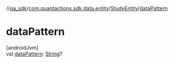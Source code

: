 //[qa_sdk](../../../index.md)/[com.quantactions.sdk.data.entity](../index.md)/[StudyEntity](index.md)/[dataPattern](data-pattern.md)

# dataPattern

[androidJvm]\
val [dataPattern](data-pattern.md): [String](https://kotlinlang.org/api/latest/jvm/stdlib/kotlin/-string/index.html)?
